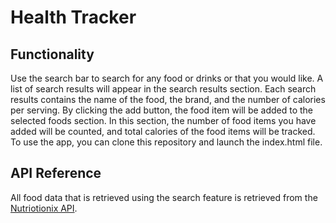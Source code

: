 Health Tracker
==============

Functionality
-------------

Use the search bar to search for any food or drinks or that you would like. A list of search results will appear in the search results 
section. Each search results contains the name of the food, the brand, and the number of calories per serving. By clicking the add button, the food item will be added to the selected foods section. In this section, the number of food items you have added will be counted, and total calories of the food items will be tracked.
To use the app, you can clone this repository and launch the index.html file.

API Reference
-------------

All food data that is retrieved using the search feature is retrieved from the [Nutriotionix API](https://developer.nutritionix.com/docs/v1_1).


